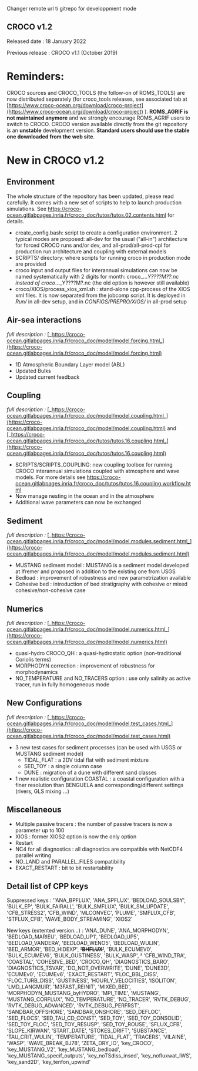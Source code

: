 
Changer remote url ti gitrepo for developpment mode


CROCO v1.2
-----------
Released date : 18 January 2022

Previous release : CROCO v1.1 (October 2019)

Reminders:
==========
CROCO sources and CROCO_TOOLS (the follow-on of ROMS_TOOLS) are now distributed separately (for croco_tools releases, see associated tab at  [https://www.croco-ocean.org/download/croco-project](https://www.croco-ocean.org/download/croco-project) ). 
**ROMS_AGRIF  is not maintained anymore**  and we strongly encourage ROMS_AGRIF users to switch  to CROCO. CROCO version available directly from the git repository is an **unstable** development  version. **Standard users should use the stable one downloaded from the web site**. 


# New in CROCO v1.2

## Environment

The whole structure of the repository has been updated, please read carefully. It comes with a new set of scripts to help to launch production simulations. See <https://croco-ocean.gitlabpages.inria.fr/croco_doc/tutos/tutos.02.contents.html> for details.

- create_config.bash: script to create a configuration environment. 2 typical modes are proposed: all-dev for the usual ("all-in") architecture for forced CROCO runs and/or dev, and all-prod/all-prod-cpl for production run architecture and coupling with external models
- SCRIPTS/ directory: where scripts for running croco in production mode are provided
- croco input and output files for interannual simulations can now be named systematically with 2 digits for month: croco_..._Y????M??.nc instead of croco_..._Y????M?.nc (the old option is however still available)
- croco/XIOS/process_xios_xml.sh : stand-alone cpp-process of the XIOS xml files. It is now separated from the jobcomp script. It is deployed in _Run/_ in all-dev setup, and in _CONFIGS/PREPRO/XIOS/_ in all-prod setup

## Air-sea interactions

_full description :_ [_https://croco-ocean.gitlabpages.inria.fr/croco_doc/model/model.forcing.html_](https://croco-ocean.gitlabpages.inria.fr/croco_doc/model/model.forcing.html)

- 1D Atmospheric Boundary Layer model (ABL)
- Updated Bulks
- Updated current feedback

## Coupling

_full description :_ [_https://croco-ocean.gitlabpages.inria.fr/croco_doc/model/model.coupling.html_](https://croco-ocean.gitlabpages.inria.fr/croco_doc/model/model.coupling.html) and [_https://croco-ocean.gitlabpages.inria.fr/croco_doc/tutos/tutos.16.coupling.html_](https://croco-ocean.gitlabpages.inria.fr/croco_doc/tutos/tutos.16.coupling.html)

- SCRIPTS/SCRIPTS_COUPLING: new coupling toolbox for running CROCO interannual simulations coupled with atmosphere and wave models. For more details see <https://croco-ocean.gitlabpages.inria.fr/croco_doc/tutos/tutos.16.coupling.workflow.html>
- Now manage nesting in the ocean and in the atmosphere
- Additional wave parameters can now be exchanged

## Sediment

_full description :_ [_https://croco-ocean.gitlabpages.inria.fr/croco_doc/model/model.modules.sediment.html_](https://croco-ocean.gitlabpages.inria.fr/croco_doc/model/model.modules.sediment.html)

- MUSTANG sediment model : MUSTANG is a sediment model developed at Ifremer and proposed in addition to the existing one from USGS
- Bedload : improvement of robustness and new parametrization available
- Cohesive bed : introduction of bed stratigraphy with cohesive or mixed cohesive/non-cohesive case

## Numerics

_full description :_ [_https://croco-ocean.gitlabpages.inria.fr/croco_doc/model/model.numerics.html_](https://croco-ocean.gitlabpages.inria.fr/croco_doc/model/model.numerics.html)

- quasi-hydro CROCO_QH : a quasi-hydrostatic option (non-traditional Coriolis terms)
- MORPHODYN correction : improvement of robustness for morphodynamics
- NO_TEMPERATURE and NO_TRACERS option : use only salinity as active tracer, run in fully homogeneous mode

## New Configurations

_full description :_ [_https://croco-ocean.gitlabpages.inria.fr/croco_doc/model/model.test_cases.html_](https://croco-ocean.gitlabpages.inria.fr/croco_doc/model/model.test_cases.html)

- 3 new test cases for sediment processes (can be used with USGS or MUSTANG sediment model)
  * TIDAL_FLAT : a 2DV tidal flat with sediment mixture
  * SED_TOY : a single column case
  * DUNE : migration of a dune with different sand classes
- 1 new realistic configuration COASTAL : a coastal configuration with a finer resolution than BENGUELA and corresponding/different settings (rivers, GLS mixing ...)

## Miscellaneous

- Multiple passive tracers : the number of passive tracers is now a parameter up to 100
- XIOS : former XIOS2 option is now the only option
- Restart
- NC4 for all diagnostics : all diagnostics are compatible with NetCDF4 parallel writing
- NO_LAND and PARALLEL_FILES compatibility
- EXACT_RESTART : bit to bit restartability

## Detail list of CPP keys

Suppressed keys : ''ANA_BPFLUX', 'ANA_SPFLUX', 'BEDLOAD_SOULSBY', 'BULK_EP', 'BULK_FAIRALL', 'BULK_SMFLUX', 'BULK_SM_UPDATE', 'CFB_STRESS2', 'CFB_WIND', 'MLCONVEC', 'PLUME', 'SMFLUX_CFB', 'STFLUX_CFB', 'WAVE_BODY_STREAMING', 'XIOS2'

New keys (extented version...) : 'ANA_DUNE', 'ANA_MORPHODYN', 'BEDLOAD_MARIEU', 'BEDLOAD_UP1', 'BEDLOAD_UP5', 'BEDLOAD_VANDERA', 'BEDLOAD_WENO5', 'BEDLOAD_WULIN', 'BED_ARMOR', 'BED_HIDEXP', **~~'BHFLUX'~~,** 'BULK_ECUMEV0', 'BULK_ECUMEV6', 'BULK_GUSTINESS', 'BULK_WASP', **~~'~~** 'CFB_WIND_TRA', 'COASTAL', 'COHESIVE_BED', 'CROCO_QH', 'DIAGNOSTICS_BARO', 'DIAGNOSTICS_TSVAR', 'DO_NOT_OVERWRITE', 'DUNE', 'DUNE3D', 'ECUMEv0', 'ECUMEv6', 'EXACT_RESTART', 'FLOC_BBL_DISS', 'FLOC_TURB_DISS', 'GUSTINESS', 'HOURLY_VELOCITIES', 'ISOLITON', 'LMD_LANGMUIR', 'M3FAST_REINIT', 'MIXED_BED', 'MORPHODYN_MUSTANG_byHYDRO', 'MPI_TIME', 'MUSTANG', 'MUSTANG_CORFLUX', 'NO_TEMPERATURE', 'NO_TRACER', 'RVTK_DEBUG', 'RVTK_DEBUG_ADVANCED', 'RVTK_DEBUG_PERFRST', 'SANDBAR_OFFSHORE', 'SANDBAR_ONSHORE', 'SED_DEFLOC', 'SED_FLOCS', 'SED_TAU_CD_CONST', 'SED_TOY', 'SED_TOY_CONSOLID', 'SED_TOY_FLOC', 'SED_TOY_RESUSP', 'SED_TOY_ROUSE', 'SFLUX_CFB', 'SLOPE_KIRWAN', 'START_DATE', 'STOKES_DRIFT', 'SUBSTANCE', 'TAU_CRIT_WULIN', 'TEMPERATURE', 'TIDAL_FLAT', 'TRACERS', 'VILAINE', 'WASP', 'WAVE_BREAK_BJ78', 'ZETA_DRY_IO', 'key_CROCO', 'key_MUSTANG_V2', 'key_MUSTANG_bedload', 'key_MUSTANG_specif_outputs', 'key_noTSdiss_insed', 'key_nofluxwat_IWS', 'key_sand2D', 'key_tenfon_upwind'
